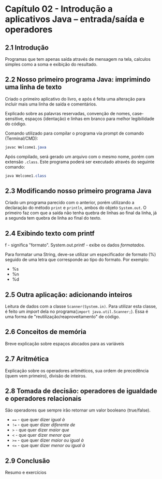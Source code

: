 # Capítulo 02 - Introdução a aplicativos Java – entrada/saída e operadores

## 2.1 Introdução
Programas que tem apenas saída através de mensagem na tela, calculos simples como a soma e exibição do resultado.


## 2.2 Nosso primeiro programa Java: imprimindo uma linha de texto

Criado o primeiro aplicativo do livro, e após é feita uma alteração para incluir mais uma linha de saída e comentários.

Explicado sobre as palavras reservadas, convenção de nomes, case-sensitive, espaços (identação) e linhas em branco para melhor legibilidade do código.

Comando utilizado para compilar o programa via prompt de comando (Terminal/CMD): 

```java
javac Welcome1.java
```

Após compilado, será gerado um arquivo com o mesmo nome, porém com extensão `.class`. Este programa poderá ser executado através do seguinte comando: 

```java
java Welcome1.class
```

## 2.3 Modificando nosso primeiro programa Java

Criado um programa parecido com o anterior, porém utilizando a declaração do método `print` e `println`, ambos do objeto `System.out`. O primeiro faz com que a saída não tenha quebra de linhas ao final da linha, já a segunda tem quebra de linha ao final do texto.

## 2.4 Exibindo texto com printf

f - significa "formato". 
System.out.printf - exibe os dados _formatados_.

Para formatar uma String, deve-se utilizar um especificador de formato (%) seguido de uma letra que corresponde ao tipo do formato. Por exemplo:
- %s
- %n
- %d

## 2.5 Outra aplicação: adicionando inteiros

Leitura de dados com a classe `Scanner(System.in)`. Para utilizar esta classe, é feito um _import_ dela no programa(`import java.util.Scanner;`). Essa é uma forma de "reutilização/reaproveitamento" de código.

## 2.6 Conceitos de memória

Breve explicação sobre espaços alocados para as variáveis

## 2.7 Aritmética
Explicação sobre os operadores aritméticos, sua ordem de precedência (quem vem primeiro), divisão de inteiros.

## 2.8 Tomada de decisão: operadores de igualdade e operadores relacionais

São operadores que sempre irão retornar um valor booleano (true/false).
- `==` - que quer dizer _igual à_
- `!=` - que quer dizer _diferente de_
- `>` - que quer dizer _maior que_
- `<` - que quer dizer _menor que_
- `>=` - que quer dizer _maior ou igual à_
- `<=` - que quer dizer _menor ou igual à_


## 2.9 Conclusão

Resumo e exercícios